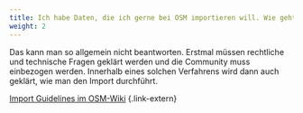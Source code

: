 ```yaml
---
title: Ich habe Daten, die ich gerne bei OSM importieren will. Wie geht das?
weight: 2
---
```


Das kann man so allgemein nicht beantworten. Erstmal müssen rechtliche und
technische Fragen geklärt werden und die Community muss einbezogen werden.
Innerhalb eines solchen Verfahrens wird dann auch geklärt, wie man den Import
durchführt.

[Import Guidelines im OSM-Wiki](https://wiki.openstreetmap.org/wiki/Import/Guidelines)
{.link-extern}
